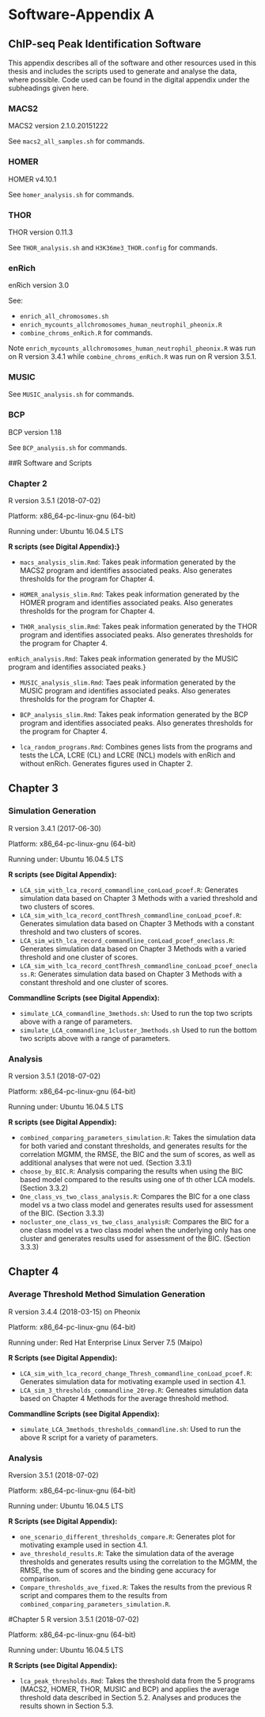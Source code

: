 # Software-Appendix A

## ChIP-seq Peak Identification Software

This appendix describes all of the software and other resources used in this thesis and includes the scripts used to generate and analyse the data, where possible. Code used can be found in the digital appendix under the subheadings given here.

### MACS2

MACS2 version 2.1.0.20151222

See ``macs2_all_samples.sh`` for commands.


### HOMER

HOMER v4.10.1

See ``homer_analysis.sh`` for commands.

### THOR

THOR version 0.11.3

See ``THOR_analysis.sh`` and ``H3K36me3_THOR.config`` for commands.
	
### enRich

enRich version 3.0


See:
* ``enrich_all_chromosomes.sh``
* ``enrich_mycounts_allchromosomes_human_neutrophil_pheonix.R``
* ``combine_chroms_enRich.R``
for commands. 

Note ``enrich_mycounts_allchromosomes_human_neutrophil_pheonix.R`` was run on R version 3.4.1 while ``combine_chroms_enRich.R`` was run on R version 3.5.1.

### MUSIC

See ``MUSIC_analysis.sh`` for commands.

### BCP

BCP version 1.18

See ``BCP_analysis.sh`` for commands.

##R Software and Scripts

### Chapter 2


R version 3.5.1 (2018-07-02)

Platform: x86_64-pc-linux-gnu (64-bit)

Running under: Ubuntu 16.04.5 LTS

**R scripts (see Digital Appendix):}**  
* ``macs_analysis_slim.Rmd``:
Takes peak information generated by the MACS2 program and identifies associated peaks. Also generates thresholds for the program for Chapter 4.
	
* ``HOMER_analysis_slim.Rmd``:
Takes peak information generated by the HOMER program and identifies associated peaks. Also generates thresholds for the program for Chapter 4.
	
* ``THOR_analysis_slim.Rmd``:
Takes peak information generated by the THOR program and identifies associated peaks. Also generates thresholds for the program for Chapter 4.
	
 ``enRich_analysis.Rmd``:
Takes peak information generated by the MUSIC program and identifies associated peaks.}
	
* ``MUSIC_analysis_slim.Rmd``:
Taes peak information generated by the MUSIC program and identifies associated peaks. Also generates thresholds for the program for Chapter 4.
	
* ``BCP_analysis_slim.Rmd``:
Takes peak information generated by the BCP program and identifies associated peaks. Also generates thresholds for the program for Chapter 4.	
	
* ``lca_random_programs.Rmd``:
Combines genes lists from the programs and tests the LCA, LCRE (CL) and LCRE (NCL) models with enRich and without enRich. Generates figures used in Chapter 2.


## Chapter 3

### Simulation Generation

R version 3.4.1 (2017-06-30)

Platform: x86_64-pc-linux-gnu (64-bit)

Running under: Ubuntu 16.04.5 LTS

**R scripts (see Digital Appendix):**

* ``LCA_sim_with_lca_record_commandline_conLoad_pcoef.R``:
	Generates simulation data based on Chapter 3 Methods with a varied threshold and two clusters of scores.
* ``LCA_sim_with_lca_record_contThresh_commandline_conLoad_pcoef.R``:
	Generates simulation data based on Chapter 3 Methods with a constant threshold and two clusters of scores.
* ``LCA_sim_with_lca_record_commandline_conLoad_pcoef_oneclass.R``:
	Generates simulation data based on Chapter 3 Methods with a varied threshold and one cluster of scores.
* ``LCA_sim_with_lca_record_contThresh_commandline_conLoad_pcoef_oneclass.R``: 
	Generates simulation data based on Chapter 3 Methods with a constant threshold and one cluster of scores.	


**Commandline Scripts (see Digital Appendix):**


* ``simulate_LCA_commandline_3methods.sh``: Used to run the top two scripts above with a range of parameters.
* ``simulate_LCA_commandline_1cluster_3methods.sh`` Used to run the bottom two scripts above with a range of parameters.


### Analysis

R version 3.5.1 (2018-07-02)

Platform: x86_64-pc-linux-gnu (64-bit)

Running under: Ubuntu 16.04.5 LTS

**R scripts (see Digital Appendix):**

* ``combined_comparing_parameters_simulation.R``: Takes the simulation data for both varied and constant thresholds, and generates results for the correlation MGMM, the RMSE, the BIC and the sum of scores, as well as additional analyses that were not ued. (Section 3.3.1)
* ``choose_by_BIC.R``: 
Analysis comparing the results when using the BIC based model compared to the results using one of th other LCA models. (Section 3.3.2)
* ``One_class_vs_two_class_analysis.R``: Compares the BIC for a one class model vs a two class model and generates results used for assessment of the BIC. (Section 3.3.3)
* ``nocluster_one_class_vs_two_class_analysisR``: Compares the BIC for a one class model vs a two class model when the underlying only has one cluster and generates results used for assessment of the BIC. (Section 3.3.3)
	


## Chapter 4
### Average Threshold Method Simulation Generation

R version 3.4.4 (2018-03-15) on Pheonix

Platform: x86_64-pc-linux-gnu (64-bit)

Running under: Red Hat Enterprise Linux Server 7.5 (Maipo)

**R Scripts (see Digital Appendix):**

* ``LCA_sim_with_lca_record_change_Thresh_commandline_conLoad_pcoef.R``:
	Generates simulation data for motivating example used in section 4.1.
* ``LCA_sim_3_thresholds_commandline_20rep.R``: 
	Geneates simulation data based on Chapter 4 Methods for the average threshold method.


**Commandline Scripts (see Digital Appendix):**

* ``simulate_LCA_3methods_thresholds_commandline.sh``:
Used to run the above R script for a variety of parameters.


### Analysis

Rversion 3.5.1 (2018-07-02)

Platform: x86_64-pc-linux-gnu (64-bit)

Running under: Ubuntu 16.04.5 LTS

**R Scripts (see Digital Appendix):**
* ``one_scenario_different_thresholds_compare.R``:
	Generates plot for motivating example used in section 4.1.
* ``ave_threshold_results.R``: 
	Take the simulation data of the average thresholds and generates results using the correlation to the MGMM, the RMSE, the sum of scores and the binding gene accuracy for comparison.
* ``Compare_thresholds_ave_fixed.R``: 
	Takes the results from the previous R script and compares them to the results from ``combined_comparing_parameters_simulation.R``.


#Chapter 5
R version 3.5.1 (2018-07-02)

Platform: x86_64-pc-linux-gnu (64-bit)

Running under: Ubuntu 16.04.5 LTS

**R Scripts (see Digital Appendix):**
* ``lca_peak_thresholds.Rmd``: 
	Takes the threshold data from the 5 programs (MACS2, HOMER, THOR, MUSIC and BCP) and applies the average threshold data described in Section 5.2. Analyses and produces the results shown in Section 5.3.

 
